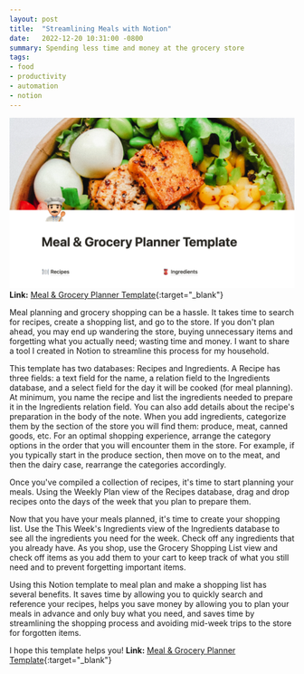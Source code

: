 ```yaml
---
layout: post
title:  "Streamlining Meals with Notion"
date:   2022-12-20 10:31:00 -0800
summary: Spending less time and money at the grocery store
tags:
- food
- productivity
- automation
- notion
---
```

![Screenshot](template-screenshot.png)
**Link:** [Meal & Grocery Planner Template](https://meyershire.notion.site/Kitchen-Template-800c98b0788945dfa397691311499ea9){:target="_blank"}

Meal planning and grocery shopping can be a hassle. It takes time to search for recipes, create a shopping list, and go to the store. If you don't plan ahead, you may end up wandering the store, buying unnecessary items and forgetting what you actually need; wasting time and money. I want to share a tool I created in Notion to streamline this process for my household.

This template has two databases: Recipes and Ingredients. A Recipe has three fields: a text field for the name, a relation field to the Ingredients database, and a select field for the day it will be cooked (for meal planning). At minimum, you name the recipe and list the ingredients needed to prepare it in the Ingredients relation field. You can also add details about the recipe's preparation in the body of the note. When you add ingredients, categorize them by the section of the store you will find them: produce, meat, canned goods, etc. For an optimal shopping experience, arrange the category options in the order that you will encounter them in the store. For example, if you typically start in the produce section, then move on to the meat, and then the dairy case, rearrange the categories accordingly.

Once you've compiled a collection of recipes, it's time to start planning your meals. Using the Weekly Plan view of the Recipes database, drag and drop recipes onto the days of the week that you plan to prepare them.

Now that you have your meals planned, it's time to create your shopping list. Use the This Week's Ingredients view of the Ingredients database to see all the ingredients you need for the week. Check off any ingredients that you already have. As you shop, use the Grocery Shopping List view and check off items as you add them to your cart to keep track of what you still need and to prevent forgetting important items.

Using this Notion template to meal plan and make a shopping list has several benefits. It saves time by allowing you to quickly search and reference your recipes, helps you save money by allowing you to plan your meals in advance and only buy what you need, and saves time by streamlining the shopping process and avoiding mid-week trips to the store for forgotten items.

I hope this template helps you!
**Link:** [Meal & Grocery Planner Template](https://meyershire.notion.site/Kitchen-Template-800c98b0788945dfa397691311499ea9){:target="_blank"}